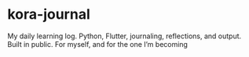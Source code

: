 # kora-journal
My daily learning log. Python, Flutter, journaling, reflections, and output. Built in public. For myself, and for the one I’m becoming
